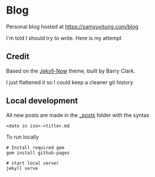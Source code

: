 # Blog

Personal blog hosted at https://samyuyitung.com/blog

I'm told I should try to write. Here is my attempt

## Credit

Based on the [Jekyll-Now](https://github.com/barryclark/jekyll-now) theme, built by 
Barry Clark.

I just flattened it so I could keep a cleaner git history

## Local development

All new posts are made in the [_posts](_posts) folder with the syntax

`<date in iso>-<title>.md`

To run locally

```shell
# Install required gem
gem install github-pages

# start local server
jekyll serve
```
